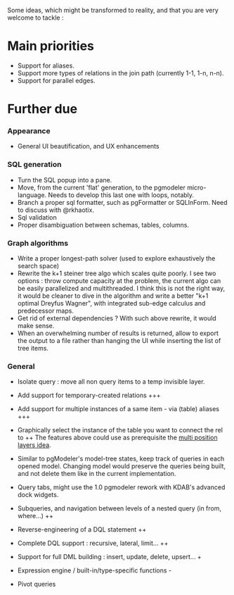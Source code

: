 Some ideas, which might be transformed to reality, and that you are very welcome to tackle :

# Main priorities
 - Support for aliases.
 - Support more types of relations in the join path (currently 1-1, 1-n, n-n).
 - Support for parallel edges.

# Further due
### Appearance
 - General UI beautification, and UX enhancements

### SQL generation
 - Turn the SQL popup into a pane.
 - Move, from the current 'flat' generation, to the pgmodeler micro-language.
 Needs to develop this last one with loops, notably.
 - Branch a proper sql formatter, such as pgFormatter or SQLInForm. Need to discuss with @rkhaotix.
 - Sql validation
 - Proper disambiguation between schemas, tables, columns.

### Graph algorithms
 - Write a proper longest-path solver (used to explore exhaustively the search space)
 - Rewrite the k+1 steiner tree algo which scales quite poorly.
 I see two options : throw compute capacity at the problem, the current algo can be easily parallelized and multithreaded. I think this is not the right way, it would be cleaner to dive in the algorithm and write a better "k+1 optimal Dreyfus Wagner", with integrated sub-edge calculus and predecessor maps.
 - Get rid of external dependencies ? With such above rewrite, it would make sense.
 - When an overwhelming number of results is returned, allow to export the output to a file rather than hanging the UI while inserting the list of tree items.

### General
 - Isolate query : move all non query items to a temp invisible layer.
 - Add support for temporary-created relations +++
 - Add support for multiple instances of a same item - via (table) aliases +++
 - Graphically select the instance of the table you want to connect the rel to ++
The features above could use as prerequisite the [multi position layers idea](https://github.com/pgmodeler/pgmodeler/issues/1318).

 - Similar to pgModeler's model-tree states, keep track of queries in each opened model.
Changing model would preserve the queries being built, and not delete them like in the current implementation.
 - Query tabs, might use the 1.0 pgmodeler rework with KDAB's advanced dock widgets.
 - Subqueries, and navigation between levels of a nested query (in from, where...) ++
 - Reverse-engineering of a DQL statement ++
 - Complete DQL support : recursive, lateral, limit... ++
 - Support for full DML building : insert, update, delete, upsert... +
 - Expression engine / built-in/type-specific functions -
 - Pivot queries
